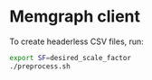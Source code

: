 # Memgraph client

To create headerless CSV files, run:

```bash
export SF=desired_scale_factor
./preprocess.sh
```
